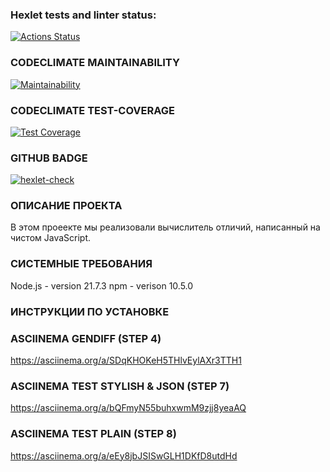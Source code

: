 ### Hexlet tests and linter status:
[![Actions Status](https://github.com/Myotraykt/frontend-project-46/actions/workflows/hexlet-check.yml/badge.svg)](https://github.com/Myotraykt/frontend-project-46/actions)

### CODECLIMATE MAINTAINABILITY
[![Maintainability](https://api.codeclimate.com/v1/badges/536ac8d033576480d2b2/maintainability)](https://codeclimate.com/github/Myotraykt/frontend-project-46/maintainability)

### CODECLIMATE TEST-COVERAGE
[![Test Coverage](https://api.codeclimate.com/v1/badges/536ac8d033576480d2b2/test_coverage)](https://codeclimate.com/github/Myotraykt/frontend-project-46/test_coverage)

### GITHUB BADGE
[![hexlet-check](https://github.com/Myotraykt/frontend-project-46/actions/workflows/hexlet-check.yml/badge.svg)](https://github.com/Myotraykt/frontend-project-46/actions/workflows/hexlet-check.yml)

### ОПИСАНИЕ ПРОЕКТА
В этом проеекте мы реализовали вычислитель отличий, написанный на чистом JavaScript.

### СИСТЕМНЫЕ ТРЕБОВАНИЯ
Node.js - version 21.7.3
npm - verison 10.5.0

### ИНСТРУКЦИИ ПО УСТАНОВКЕ

### ASCIINEMA GENDIFF (STEP 4)
https://asciinema.org/a/SDqKHOKeH5THlvEylAXr3TTH1

### ASCIINEMA TEST STYLISH & JSON (STEP 7)
https://asciinema.org/a/bQFmyN55buhxwmM9zjj8yeaAQ

### ASCIINEMA TEST PLAIN (STEP 8)
https://asciinema.org/a/eEy8jbJSISwGLH1DKfD8utdHd